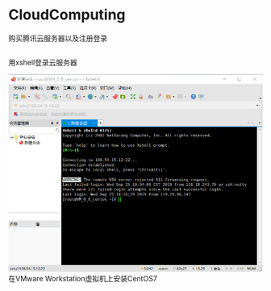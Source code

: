 # CloudComputing

购买腾讯云服务器以及注册登录

```javascript

```

用xshell登录云服务器

![](./image/1.png)在VMware Workstation虚拟机上安装CentOS7

